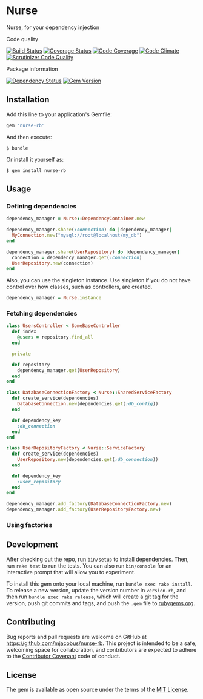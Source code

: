 # Nurse

Nurse, for your dependency injection

Code quality

[![Build Status](https://travis-ci.org/mjacobus/nurse-rb.svg)](https://travis-ci.org/mjacobus/nurse-rb)
[![Coverage Status](https://coveralls.io/repos/github/mjacobus/nurse/badge.svg?branch=master)](https://coveralls.io/github/mjacobus/nurse?branch=master)
[![Code Coverage](https://scrutinizer-ci.com/g/mjacobus/nurse-rb/badges/coverage.png?b=master)](https://scrutinizer-ci.com/g/mjacobus/nurse-rb/?branch=master)
[![Code Climate](https://codeclimate.com/github/mjacobus/nurse-rb/badges/gpa.svg)](https://codeclimate.com/github/mjacobus/nurse-rb)
[![Scrutinizer Code Quality](https://scrutinizer-ci.com/g/mjacobus/nurse-rb/badges/quality-score.png?b=master)](https://scrutinizer-ci.com/g/mjacobus/nurse-rb/?branch=master)

Package information

[![Dependency Status](https://gemnasium.com/mjacobus/nurse-rb.svg)](https://gemnasium.com/mjacobus/nurse-rb)
[![Gem Version](https://badge.fury.io/rb/nurse-rb.svg)](https://badge.fury.io/rb/nurse-rb)

## Installation

Add this line to your application's Gemfile:

```ruby
gem 'nurse-rb'
```

And then execute:

    $ bundle

Or install it yourself as:

    $ gem install nurse-rb

## Usage

### Defining dependencies

```ruby
dependency_manager = Nurse::DependencyContainer.new

dependency_manager.share(:connection) do |dependency_manager|
  MyConnection.new("mysql://root@localhost/my_db")
end

dependency_manager.share(UserRepository) do |dependency_manager|
  connection = dependency_manager.get(:connection)
  UserRepository.new(connection)
end
```

Also, you can use the singleton instance. Use singleton if you do not have
control over how classes, such as controllers, are created.

```ruby
dependency_manager = Nurse.instance
```

### Fetching dependencies
```ruby
class UsersController < SomeBaseController
  def index
    @users = repository.find_all
  end

  private

  def repository
    dependency_manager.get(UserRepository)
  end
end
```

```ruby
class DatabaseConnectionFactory < Nurse::SharedServiceFactory
  def create_service(dependencies)
    DatabaseConnection.new(dependencies.get(:db_config))
  end

  def dependency_key
    :db_connection
  end
end

class UserRepositoryFactory < Nurse::ServiceFactory
  def create_service(dependencies)
    UserRepository.new(dependencies.get(:db_connection))
  end

  def dependency_key
    :user_repository
  end
end

dependency_manager.add_factory(DatabaseConnectionFactory.new)
dependency_manager.add_factory(UserRepositoryFactory.new)
```

### Using factories

## Development

After checking out the repo, run `bin/setup` to install dependencies. Then, run `rake test` to run the tests. You can also run `bin/console` for an interactive prompt that will allow you to experiment.

To install this gem onto your local machine, run `bundle exec rake install`. To release a new version, update the version number in `version.rb`, and then run `bundle exec rake release`, which will create a git tag for the version, push git commits and tags, and push the `.gem` file to [rubygems.org](https://rubygems.org).

## Contributing

Bug reports and pull requests are welcome on GitHub at https://github.com/mjacobus/nurse-rb. This project is intended to be a safe, welcoming space for collaboration, and contributors are expected to adhere to the [Contributor Covenant](contributor-covenant.org) code of conduct.


## License

The gem is available as open source under the terms of the [MIT License](http://opensource.org/licenses/MIT).

